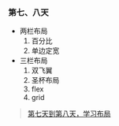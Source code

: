 ### 第七、八天

 - 两栏布局
    1. 百分比
    2. 单边定宽 
 - 三栏布局
    1. 双飞翼
    2. 圣杯布局
    3. flex
    4. grid

    
> [第七天到第八天，学习布局](http://ife.baidu.com/course/detail/id/42)